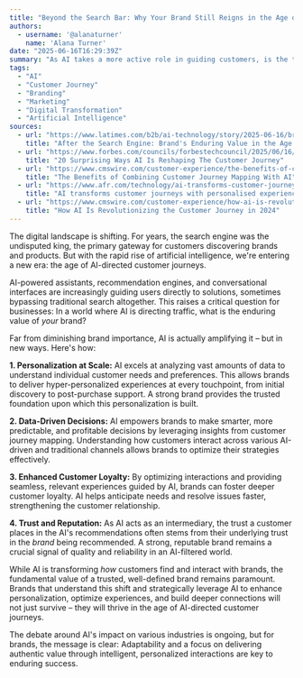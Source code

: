 ```yaml
---
title: "Beyond the Search Bar: Why Your Brand Still Reigns in the Age of AI Customer Journeys"
authors:
  - username: '@alanaturner'
    name: 'Alana Turner'
date: "2025-06-16T16:29:39Z"
summary: "As AI takes a more active role in guiding customers, is the traditional search engine dead? Not quite. But the way brands connect is changing. Learn how AI-directed customer journeys are reshaping brand value and what you need to do to stay relevant."
tags:
  - "AI"
  - "Customer Journey"
  - "Branding"
  - "Marketing"
  - "Digital Transformation"
  - "Artificial Intelligence"
sources:
  - url: "https://www.latimes.com/b2b/ai-technology/story/2025-06-16/brands-enduring-value-in-the-age-of-ai"
    title: "After the Search Engine: Brand's Enduring Value in the Age of AI-Directed Customer Journeys"
  - url: "https://www.forbes.com/councils/forbestechcouncil/2025/06/16/20-surprising-ways-ai-is-reshaping-the-customer-journey/"
    title: "20 Surprising Ways AI Is Reshaping The Customer Journey"
  - url: "https://www.cmswire.com/customer-experience/the-benefits-of-combining-customer-journey-mapping-with-ai/"
    title: "The Benefits of Combining Customer Journey Mapping With AI"
  - url: "https://www.afr.com/technology/ai-transforms-customer-journeys-with-personalised-experiences-20250523-p5m1ox"
    title: "AI transforms customer journeys with personalised experiences"
  - url: "https://www.cmswire.com/customer-experience/how-ai-is-revolutionizing-the-customer-journey-in-2024/"
    title: "How AI Is Revolutionizing the Customer Journey in 2024"
---
```


The digital landscape is shifting. For years, the search engine was the undisputed king, the primary gateway for customers discovering brands and products. But with the rapid rise of artificial intelligence, we're entering a new era: the age of AI-directed customer journeys.

AI-powered assistants, recommendation engines, and conversational interfaces are increasingly guiding users directly to solutions, sometimes bypassing traditional search altogether. This raises a critical question for businesses: In a world where AI is directing traffic, what is the enduring value of *your* brand?

Far from diminishing brand importance, AI is actually amplifying it – but in new ways. Here's how:

**1. Personalization at Scale:** AI excels at analyzing vast amounts of data to understand individual customer needs and preferences. This allows brands to deliver hyper-personalized experiences at every touchpoint, from initial discovery to post-purchase support. A strong brand provides the trusted foundation upon which this personalization is built.

**2. Data-Driven Decisions:** AI empowers brands to make smarter, more predictable, and profitable decisions by leveraging insights from customer journey mapping. Understanding how customers interact across various AI-driven and traditional channels allows brands to optimize their strategies effectively.

**3. Enhanced Customer Loyalty:** By optimizing interactions and providing seamless, relevant experiences guided by AI, brands can foster deeper customer loyalty. AI helps anticipate needs and resolve issues faster, strengthening the customer relationship.

**4. Trust and Reputation:** As AI acts as an intermediary, the trust a customer places in the AI's recommendations often stems from their underlying trust in the *brand* being recommended. A strong, reputable brand remains a crucial signal of quality and reliability in an AI-filtered world.

While AI is transforming *how* customers find and interact with brands, the fundamental value of a trusted, well-defined brand remains paramount. Brands that understand this shift and strategically leverage AI to enhance personalization, optimize experiences, and build deeper connections will not just survive – they will thrive in the age of AI-directed customer journeys.

The debate around AI's impact on various industries is ongoing, but for brands, the message is clear: Adaptability and a focus on delivering authentic value through intelligent, personalized interactions are key to enduring success.

